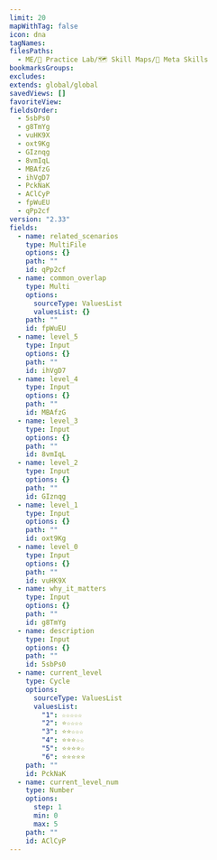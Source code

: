 ```yaml
---
limit: 20
mapWithTag: false
icon: dna
tagNames: 
filesPaths:
  - ME/🧪 Practice Lab/🗺️ Skill Maps/🧬 Meta Skills
bookmarksGroups: 
excludes: 
extends: global/global
savedViews: []
favoriteView: 
fieldsOrder:
  - 5sbPs0
  - g8TmYg
  - vuHK9X
  - oxt9Kg
  - GIznqg
  - 8vmIqL
  - MBAfzG
  - ihVgD7
  - PckNaK
  - AClCyP
  - fpWuEU
  - qPp2cf
version: "2.33"
fields:
  - name: related_scenarios
    type: MultiFile
    options: {}
    path: ""
    id: qPp2cf
  - name: common_overlap
    type: Multi
    options:
      sourceType: ValuesList
      valuesList: {}
    path: ""
    id: fpWuEU
  - name: level_5
    type: Input
    options: {}
    path: ""
    id: ihVgD7
  - name: level_4
    type: Input
    options: {}
    path: ""
    id: MBAfzG
  - name: level_3
    type: Input
    options: {}
    path: ""
    id: 8vmIqL
  - name: level_2
    type: Input
    options: {}
    path: ""
    id: GIznqg
  - name: level_1
    type: Input
    options: {}
    path: ""
    id: oxt9Kg
  - name: level_0
    type: Input
    options: {}
    path: ""
    id: vuHK9X
  - name: why_it_matters
    type: Input
    options: {}
    path: ""
    id: g8TmYg
  - name: description
    type: Input
    options: {}
    path: ""
    id: 5sbPs0
  - name: current_level
    type: Cycle
    options:
      sourceType: ValuesList
      valuesList:
        "1": ☆☆☆☆☆
        "2": ⭐☆☆☆☆
        "3": ⭐⭐☆☆☆
        "4": ⭐⭐⭐☆☆
        "5": ⭐⭐⭐⭐☆
        "6": ⭐⭐⭐⭐⭐
    path: ""
    id: PckNaK
  - name: current_level_num
    type: Number
    options:
      step: 1
      min: 0
      max: 5
    path: ""
    id: AClCyP
---
```

